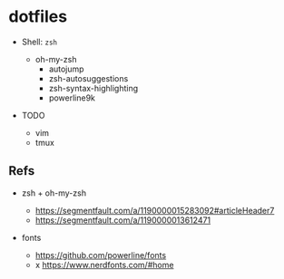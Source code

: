 # dotfiles

* Shell: `zsh`
	* oh-my-zsh
		* autojump
		* zsh-autosuggestions
		* zsh-syntax-highlighting
		* powerline9k

* TODO
	* vim
	* tmux


## Refs

* zsh + oh-my-zsh
	* https://segmentfault.com/a/1190000015283092#articleHeader7
	* https://segmentfault.com/a/1190000013612471

* fonts
	* https://github.com/powerline/fonts
	* x https://www.nerdfonts.com/#home